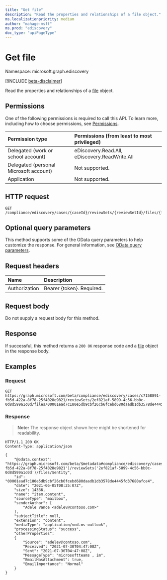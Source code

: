```yaml
---
title: "Get file"
description: "Read the properties and relationships of a file object."
ms.localizationpriority: medium
author: "mahage-msft"
ms.prod: "ediscovery"
doc_type: "apiPageType"
---
```


# Get file

Namespace: microsoft.graph.ediscovery

[!INCLUDE [beta-disclaimer](../../includes/beta-disclaimer.md)]

Read the properties and relationships of a [file](../resources/ediscovery-file.md) object.

## Permissions

One of the following permissions is required to call this API. To learn more, including how to choose permissions, see [Permissions](/graph/permissions-reference).

|Permission type|Permissions (from least to most privileged)|
|:---|:---|
|Delegated (work or school account)|eDiscovery.Read.All, eDiscovery.ReadWrite.All|
|Delegated (personal Microsoft account)|Not supported.|
|Application|Not supported.|

## HTTP request

<!-- {
  "blockType": "ignored"
}
-->

``` http
GET /compliance/ediscovery/cases/{caseId}/reviewSets/{reviewSetId}/files/{fileId}
```

## Optional query parameters

This method supports some of the OData query parameters to help customize the response. For general information, see [OData query parameters](/graph/query-parameters).

## Request headers

|Name|Description|
|:---|:---|
|Authorization|Bearer {token}. Required.|

## Request body

Do not supply a request body for this method.

## Response

If successful, this method returns a `200 OK` response code and a [file](../resources/ediscovery-file.md) object in the response body.

## Examples

### Request

<!-- {
  "blockType": "request",
  "name": "get_file"
}
-->

``` http
GET https://graph.microsoft.com/beta/compliance/ediscovery/cases/c7158891-fb5d-422a-8f78-25f4028e9821/reviewSets/2ef821af-5899-4c56-bb0c-0d8d599a1c0d/files/00001ead7c180e5db9cbf26cb6fcebd680daadb1db3578de4445fd37680afce4
```

### Response

>**Note:** The response object shown here might be shortened for readability.
<!-- {
  "blockType": "response",
  "truncated": true,
  "@odata.type": "microsoft.graph.ediscovery.file"
}
-->

``` http
HTTP/1.1 200 OK
Content-Type: application/json

{
    "@odata.context": "https://graph.microsoft.com/beta/$metadata#compliance/ediscovery/cases('c7158891-fb5d-422a-8f78-25f4028e9821')/reviewSets('2ef821af-5899-4c56-bb0c-0d8d599a1c0d')/files/$entity",
    "id": "00001ead7c180e5db9cbf26cb6fcebd680daadb1db3578de4445fd37680afce4",
    "date": "2021-06-05T08:25:07Z",
    "size": 14336,
    "name": "item.content",
    "sourceType": "mailbox",
    "senderAuthor": [
        "Adele Vance <adelev@contoso.com>"
    ],
    "subjectTitle": null,
    "extension": "content",
    "mediaType": "application/vnd.ms-outlook",
    "processingStatus": "success",
    "otherProperties":
    {
        "Source": "adelev@contoso.com",
        "Received": "2021-07-30T04:47:08Z",
        "Sent": "2021-07-30T04:47:08Z",
        "MessageType": "microsoftteams , im",
        "EmailHasAttachment": true,
        "EmailImportance": "Normal"
    }
}
```

